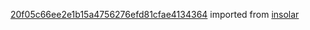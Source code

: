 [20f05c66ee2e1b15a4756276efd81cfae4134364](https://github.com/insolar/insolar/commit/20f05c66ee2e1b15a4756276efd81cfae4134364) imported from [insolar](https://github.com/insolar/insolar)
